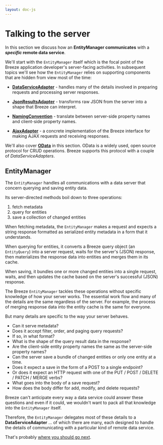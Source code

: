 ```yaml
---
layout: doc-js
---
```

# Talking to the server

In this section we discuss how an **EntityManager communicates** with a ***specific* remote data service**.

We'll start with the `EntityManager` itself which is the focal point of the Breeze application developer's server-facing activities. In subsequent topics we'll see how the `EntityManager` relies on supporting components that are hidden from view most of the time:

* [**DataServiceAdapter**](dataserviceadapters) - handles many of the details involved in preparing requests and processing server responses.

* [**JsonResultsAdapter**](jsonresultsadapters) - transforms raw JSON from the server into a shape that Breeze can interpret.

* [**NamingConvention**](namingconvention) - translate between server-side property names and client-side property names.

* [**AjaxAdapter**](controlling-ajax) - a concrete implementation of the Breeze interface for making AJAX requests and receiving responses.

We'll also cover [**OData**](odata) in this section. OData is a widely used, open source protocol for CRUD operations. Breeze supports this protocol with a couple of *DataServiceAdapters*.

## EntityManager

The `EntityManager` handles all communications with a data server that concern querying and saving entity data.

Its server-directed methods boil down to three operations:

1. fetch metadata
2. query for entities
3. save a collection of changed entities

When fetching metadata, the `EntityManager` makes a request and expects a  string response formatted as serialized entity metadata in a form that it understands.

When querying for entities, it converts a Breeze query object (an `EntityQuery`) into a server request, waits for the server's (JSON) response, then materializes the response data into entities and merges them in its cache.

When saving, it bundles one or more changed entities into a single request, waits, and then updates the cache based on the server's successful (JSON) response.

The Breeze `EntityManager` tackles these operations without specific knowledge of how your server works. The essential work flow and many of the details are the same regardless of the server. For example, the process of merging response data into the entity cache is the same for everyone.

But many details are specific to the way your server behaves.

* Can it serve metadata?
* Does it accept filter, order, and paging query requests?
* If so, in what format?
* What is the shape of the query result data in the response?
* Are the client-side entity property names the same as the server-side property names?
* Can the server save a bundle of changed entities or only one entity at a time.
* Does it expect a save in the form of a POST to a single endpoint?
* Or does it expect an HTTP request with one of the PUT / POST / DELETE / PATCH / MERGE verbs?
* What goes into the body of a save request?
* How does the body differ for add, modify, and delete requests?

Breeze can't anticipate every way a data service could answer these questions and even if it could, we wouldn't want to pack all that knowledge into the `EntityManager` itself.

Therefore, the `EntityManager` delegates most of these details to a **DataServiceAdapter** ... of which there are many, each designed to handle the details of communicating with a particular kind of remote data service.

That's probably [where you should go next](dataserviceadapters).
